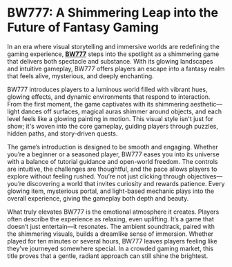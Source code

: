 # BW777: A Shimmering Leap into the Future of Fantasy Gaming

In an era where visual storytelling and immersive worlds are redefining the gaming experience, **[BW777](https://bw777.link)** steps into the spotlight as a shimmering game that delivers both spectacle and substance. With its glowing landscapes and intuitive gameplay, BW777 offers players an escape into a fantasy realm that feels alive, mysterious, and deeply enchanting.

BW777 introduces players to a luminous world filled with vibrant hues, glowing effects, and dynamic environments that respond to interaction. From the first moment, the game captivates with its shimmering aesthetic—light dances off surfaces, magical auras shimmer around objects, and each level feels like a glowing painting in motion. This visual style isn't just for show; it's woven into the core gameplay, guiding players through puzzles, hidden paths, and story-driven quests.

The game’s introduction is designed to be smooth and engaging. Whether you’re a beginner or a seasoned player, BW777 eases you into its universe with a balance of tutorial guidance and open-world freedom. The controls are intuitive, the challenges are thoughtful, and the pace allows players to explore without feeling rushed. You’re not just clicking through objectives—you’re discovering a world that invites curiosity and rewards patience. Every glowing item, mysterious portal, and light-based mechanic plays into the overall experience, giving the gameplay both depth and beauty.

What truly elevates BW777 is the emotional atmosphere it creates. Players often describe the experience as relaxing, even uplifting. It’s a game that doesn’t just entertain—it resonates. The ambient soundtrack, paired with the shimmering visuals, builds a dreamlike sense of immersion. Whether played for ten minutes or several hours, BW777 leaves players feeling like they’ve journeyed somewhere special. In a crowded gaming market, this title proves that a gentle, radiant approach can still shine the brightest.